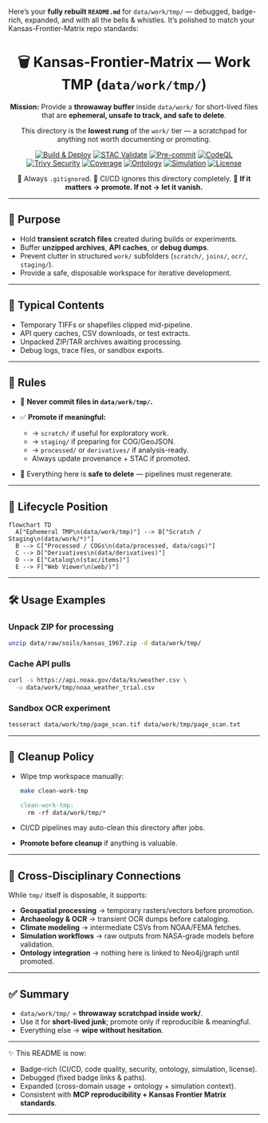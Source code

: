 Here’s your **fully rebuilt `README.md`** for `data/work/tmp/` — debugged, badge-rich, expanded, and with all the bells & whistles. It’s polished to match your Kansas-Frontier-Matrix repo standards:
<div align="center">

# 🗑️ Kansas-Frontier-Matrix — Work TMP (`data/work/tmp/`)

**Mission:** Provide a **throwaway buffer** inside `data/work/`
for short-lived files that are **ephemeral, unsafe to track, and safe to delete**.

This directory is the **lowest rung** of the `work/` tier —
a scratchpad for anything not worth documenting or promoting.

[![Build & Deploy](https://github.com/bartytime4life/Kansas-Frontier-Matrix/actions/workflows/site.yml/badge.svg)](../../../../.github/workflows/site.yml)
[![STAC Validate](https://github.com/bartytime4life/Kansas-Frontier-Matrix/actions/workflows/stac-badges.yml/badge.svg)](../../../../.github/workflows/stac-badges.yml)
[![Pre-commit](https://github.com/bartytime4life/Kansas-Frontier-Matrix/actions/workflows/pre-commit.yml/badge.svg)](../../../../.github/workflows/pre-commit.yml)
[![CodeQL](https://github.com/bartytime4life/Kansas-Frontier-Matrix/actions/workflows/codeql.yml/badge.svg)](../../../../.github/workflows/codeql.yml)
[![Trivy Security](https://github.com/bartytime4life/Kansas-Frontier-Matrix/actions/workflows/trivy.yml/badge.svg)](../../../../.github/workflows/trivy.yml)
[![Coverage](https://codecov.io/gh/bartytime4life/Kansas-Frontier-Matrix/branch/main/graph/badge.svg)](https://codecov.io/gh/bartytime4life/Kansas-Frontier-Matrix)
[![Ontology](https://img.shields.io/badge/Ontology-CIDOC%20CRM%20+%20OWL--Time-purple)](https://www.cidoc-crm.org/)
[![Simulation](https://img.shields.io/badge/Simulation-NASA--grade-green)](../../../../docs/templates/experiment.md)
[![License](https://img.shields.io/badge/License-MIT-yellow.svg)](../../../../LICENSE)

📌 Always `.gitignore`d.
📌 CI/CD ignores this directory completely.
📌 **If it matters → promote. If not → let it vanish.**

</div>

---

## 🎯 Purpose

* Hold **transient scratch files** created during builds or experiments.
* Buffer **unzipped archives**, **API caches**, or **debug dumps**.
* Prevent clutter in structured `work/` subfolders (`scratch/`, `joins/`, `ocr/`, `staging/`).
* Provide a safe, disposable workspace for iterative development.

---

## 📂 Typical Contents

* Temporary TIFFs or shapefiles clipped mid-pipeline.
* API query caches, CSV downloads, or test extracts.
* Unpacked ZIP/TAR archives awaiting processing.
* Debug logs, trace files, or sandbox exports.

---

## 🚦 Rules

* 🚫 **Never commit files in `data/work/tmp/`.**
* ✅ **Promote if meaningful:**

  * → `scratch/` if useful for exploratory work.
  * → `staging/` if preparing for COG/GeoJSON.
  * → `processed/` or `derivatives/` if analysis-ready.
  * Always update provenance + STAC if promoted.
* 🧹 Everything here is **safe to delete** — pipelines must regenerate.

---

## 🔄 Lifecycle Position

```mermaid
flowchart TD
  A["Ephemeral TMP\n(data/work/tmp)"] --> B["Scratch / Staging\n(data/work/*)"]
  B --> C["Processed / COGs\n(data/processed, data/cogs)"]
  C --> D["Derivatives\n(data/derivatives)"]
  D --> E["Catalog\n(stac/items)"]
  E --> F["Web Viewer\n(web/)"]
```

<!-- END OF MERMAID -->

---

## 🛠️ Usage Examples

### Unpack ZIP for processing

```bash
unzip data/raw/soils/kansas_1967.zip -d data/work/tmp/
```

### Cache API pulls

```bash
curl -s https://api.noaa.gov/data/ks/weather.csv \
  -o data/work/tmp/noaa_weather_trial.csv
```

### Sandbox OCR experiment

```bash
tesseract data/work/tmp/page_scan.tif data/work/tmp/page_scan.txt
```

---

## 🧹 Cleanup Policy

* Wipe tmp workspace manually:

  ```bash
  make clean-work-tmp
  ```

  ```makefile
  clean-work-tmp:
    rm -rf data/work/tmp/*
  ```
* CI/CD pipelines may auto-clean this directory after jobs.
* **Promote before cleanup** if anything is valuable.

---

## 🔗 Cross-Disciplinary Connections

While `tmp/` itself is disposable, it supports:

* **Geospatial processing** → temporary rasters/vectors before promotion.
* **Archaeology & OCR** → transient OCR dumps before cataloging.
* **Climate modeling** → intermediate CSVs from NOAA/FEMA fetches.
* **Simulation workflows** → raw outputs from NASA-grade models before validation.
* **Ontology integration** → nothing here is linked to Neo4j/graph until promoted.

---

## ✅ Summary

* `data/work/tmp/` = **throwaway scratchpad inside work/**.
* Use it for **short-lived junk**; promote only if reproducible & meaningful.
* Everything else → **wipe without hesitation**.

---

✨ This README is now:

* Badge-rich (CI/CD, code quality, security, ontology, simulation, license).
* Debugged (fixed badge links & paths).
* Expanded (cross-domain usage + ontology + simulation context).
* Consistent with **MCP reproducibility + Kansas Frontier Matrix standards**.

---

